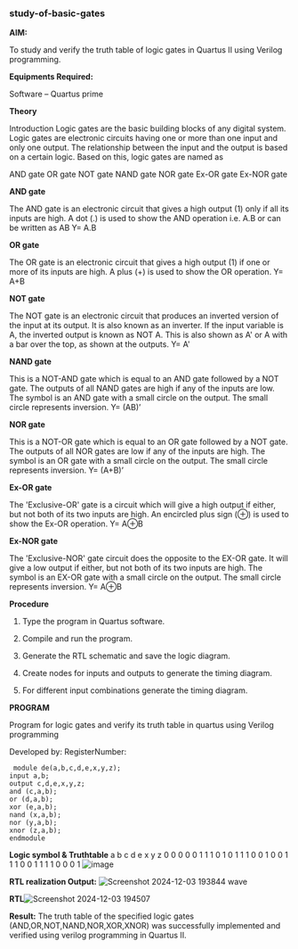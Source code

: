 ### study-of-basic-gates

**AIM:** 

To study and verify the truth table of logic gates in Quartus II using Verilog programming.

**Equipments Required:**

Software – Quartus prime 

**Theory**

Introduction Logic gates are the basic building blocks of any digital system. Logic gates are electronic circuits having one or more than one input and only one output. The relationship between the input and the output is based on a certain logic. Based on this, logic gates are named as

AND gate OR gate NOT gate NAND gate NOR gate Ex-OR gate Ex-NOR gate

**AND gate**

The AND gate is an electronic circuit that gives a high output (1) only if all its inputs are high. A dot (.) is used to show the AND operation i.e. A.B or can be written as AB
Y= A.B

**OR gate** 

The OR gate is an electronic circuit that gives a high output (1) if one or more of its inputs are high. A plus (+) is used to show the OR operation.
Y= A+B

**NOT gate**

The NOT gate is an electronic circuit that produces an inverted version of the input at its output. It is also known as an inverter. If the input variable is A, the inverted output is known as NOT A. This is also shown as A' or A with a bar over the top, as shown at the outputs.
Y= A'

**NAND gate**

This is a NOT-AND gate which is equal to an AND gate followed by a NOT gate. The outputs of all NAND gates are high if any of the inputs are low. The symbol is an AND gate with a small circle on the output. The small circle represents inversion.
Y= (AB)’

**NOR gate**

This is a NOT-OR gate which is equal to an OR gate followed by a NOT gate. The outputs of all NOR gates are low if any of the inputs are high. The symbol is an OR gate with a small circle on the output. The small circle represents inversion.
Y= (A+B)’

**Ex-OR gate**

The 'Exclusive-OR' gate is a circuit which will give a high output if either, but not both of its two inputs are high. An encircled plus sign (⊕) is used to show the Ex-OR operation.
Y= A⊕B

**Ex-NOR gate**

The 'Exclusive-NOR' gate circuit does the opposite to the EX-OR gate. It will give a low output if either, but not both of its two inputs are high. The symbol is an EX-OR gate with a small circle on the output. The small circle represents inversion.
Y= A⊕B

**Procedure** 

1.	Type the program in Quartus software.

2.	Compile and run the program.

3.	Generate the RTL schematic and save the logic diagram.

4.	Create nodes for inputs and outputs to generate the timing diagram.

5.	For different input combinations generate the timing diagram.


**PROGRAM**

Program for logic gates and verify its truth table in quartus using Verilog programming

 Developed by: RegisterNumber:

```
 module de(a,b,c,d,e,x,y,z);
input a,b;
output c,d,e,x,y,z;
and (c,a,b);
or (d,a,b);
xor (e,a,b);
nand (x,a,b);
nor (y,a,b);
xnor (z,a,b);
endmodule
 ```
**Logic symbol & Truthtable**
a	b	c	d	e	x	y	z
0	0	0	0	0	1	1	1
0	1	0	1	1	1	0	0
1	0	0	1	1	1	0	0
1	1	1	1	0	0	0	1
![image](https://github.com/user-attachments/assets/54fdcae6-7fd1-4b5d-bb79-3b53b68b1b97)


**RTL realization Output:** ![Screenshot 2024-12-03 193844 wave](https://github.com/user-attachments/assets/434c06c9-3585-4ea9-828e-a49262a7159e)

**RTL**![Screenshot 2024-12-03 194507](https://github.com/user-attachments/assets/c99e4d2b-082f-4a1c-8b02-f7dc1827c8e3)


**Result:**
The truth table of the specified logic gates (AND,OR,NOT,NAND,NOR,XOR,XNOR) was successfully implemented and verified using verilog programming in Quartus II.


